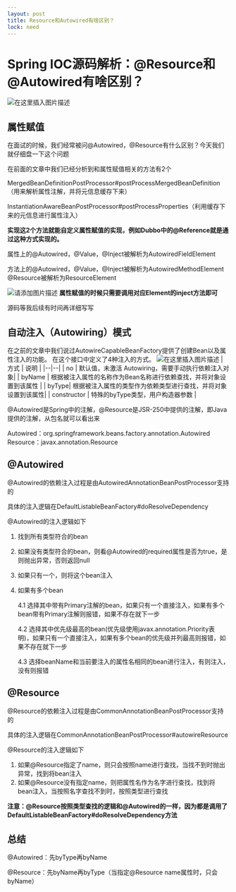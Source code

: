 ```yaml
---
layout: post
title: Resource和Autowired有啥区别？
lock: need
---
```


# Spring IOC源码解析：@Resource和@Autowired有啥区别？

![在这里插入图片描述](https://img-blog.csdnimg.cn/20210329213951423.jpg?)
## 属性赋值
在面试的时候，我们经常被问@Autowired，@Resource有什么区别？今天我们就仔细盘一下这个问题

在前面的文章中我们已经分析到和属性赋值相关的方法有2个

MergedBeanDefinitionPostProcessor#postProcessMergedBeanDefinition（用来解析属性注解，并将元信息缓存下来）

InstantiationAwareBeanPostProcessor#postProcessProperties（利用缓存下来的元信息进行属性注入）

**实现这2个方法就能自定义属性赋值的实现，例如Dubbo中的@Reference就是通过这种方式实现的。**

属性上的@Autowired，@Value，@Inject被解析为AutowiredFieldElement

方法上的@Autowired，@Value，@Inject被解析为AutowiredMethodElement
@Resource被解析为ResourceElement

![请添加图片描述](https://img-blog.csdnimg.cn/db06857446d5484dae1fd07feba2d4af.png?)
**属性赋值的时候只需要调用对应Element的inject方法即可**

源码等我后续有时间再详细写写
## 自动注入（Autowiring）模式
在之前的文章中我们说过AutowireCapableBeanFactory提供了创建Bean以及属性注入的功能。
在这个接口中定义了4种注入的方式。
![在这里插入图片描述](https://img-blog.csdnimg.cn/433d0efa71a14507807480d863ff039d.png?)
| 方式 | 说明 |
|--|--|
| no | 默认值，未激活 Autowiring，需要手动执行依赖注入对象|
| byName | 根据被注入属性的名称作为Bean名称进行依赖查找，并将对象设置到该属性 |
|  byType|  根据被注入属性的类型作为依赖类型进行查找，并将对象设置到该属性|
| constructor | 特殊的byType类型，用户构造器参数 |

@Autowired是Spring中的注解，@Resource是JSR-250中提供的注解，即Java提供的注解，从包名就可以看出来

Autowired：org.springframework.beans.factory.annotation.Autowired
Resource：javax.annotation.Resource

## @Autowired
@Autowired的依赖注入过程是由AutowiredAnnotationBeanPostProcessor支持的

具体的注入逻辑在DefaultListableBeanFactory#doResolveDependency

@Autowired的注入逻辑如下
1. 找到所有类型符合的bean
2. 如果没有类型符合的bean，则看@Autowired的required属性是否为true，是则抛出异常，否则返回null
3. 如果只有一个，则将这个bean注入
4. 如果有多个bean

    4.1 选择其中带有Primary注解的bean，如果只有一个直接注入，如果有多个bean带有Primary注解则报错，如果不存在就下一步

    4.2 选择其中优先级最高的bean(优先级使用javax.annotation.Priority表明)，如果只有一个直接注入，如果有多个bean的优先级并列最高则报错，如果不存在就下一步

    4.3 选择beanName和当前要注入的属性名相同的bean进行注入，有则注入，没有则报错
## @Resource
@Resource的依赖注入过程是由CommonAnnotationBeanPostProcessor支持的

具体的注入逻辑在CommonAnnotationBeanPostProcessor#autowireResource

@Resource的注入逻辑如下
1. 如果@Resource指定了name，则只会按照name进行查找，当找不到时抛出异常，找到将bean注入
2. 如果@Resource没有指定name，则把属性名作为名字进行查找，找到将bean注入，当按照名字查找不到时，按照类型进行查找

**注意：@Resource按照类型查找的逻辑和@Autowired的一样，因为都是调用了DefaultListableBeanFactory#doResolveDependency方法**

## 总结

@Autowired：先byType再byName

@Resource：先byName再byType（当指定@Resource name属性时，只会byName）